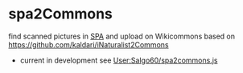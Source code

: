 # spa2Commons
find scanned pictures in [SPA](https://portrattarkiv.se/about) and upload on Wikicommons based on https://github.com/kaldari/iNaturalist2Commons 
* current in development see [User:Salgo60/spa2commons.js](https://commons.wikimedia.org/wiki/User:Salgo60/spa2commons.js)
